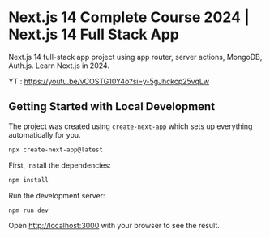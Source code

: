 # Next.js 14 Complete Course 2024 | Next.js 14 Full Stack App

Next.js 14 full-stack app project using app router, server actions, MongoDB, Auth.js. Learn Next.js in 2024.

YT : https://youtu.be/vCOSTG10Y4o?si=y-5gJhckcp25vqLw

## Getting Started with Local Development

The project was created using `create-next-app` which sets up everything automatically for you.

```bash
npx create-next-app@latest
```

First, install the dependencies:

```bash
npm install
```

Run the development server:

```bash
npm run dev
```

Open [http://localhost:3000](http://localhost:3000) with your browser to see the result.
